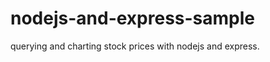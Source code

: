 nodejs-and-express-sample
=========================

querying and charting stock prices with nodejs and express.
